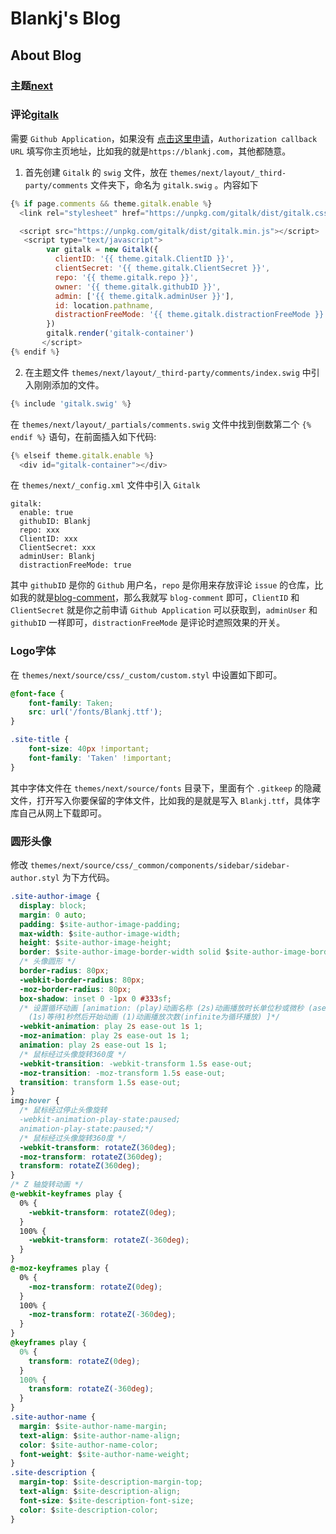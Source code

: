 # Blankj's Blog

## About Blog

### 主题[next](https://github.com/iissnan/hexo-theme-next)

### 评论[gitalk](https://github.com/gitalk/gitalk)

需要 `Github Application`，如果没有 [点击这里申请](https://github.com/settings/applications/new)，`Authorization callback URL` 填写你主页地址，比如我的就是`https://blankj.com`，其他都随意。

1. 首先创建 `Gitalk` 的 `swig` 文件，放在 `themes/next/layout/_third-party/comments` 文件夹下，命名为 `gitalk.swig` 。内容如下

```js
{% if page.comments && theme.gitalk.enable %}
  <link rel="stylesheet" href="https://unpkg.com/gitalk/dist/gitalk.css">

  <script src="https://unpkg.com/gitalk/dist/gitalk.min.js"></script>
   <script type="text/javascript">
		var gitalk = new Gitalk({
		  clientID: '{{ theme.gitalk.ClientID }}',
		  clientSecret: '{{ theme.gitalk.ClientSecret }}',
		  repo: '{{ theme.gitalk.repo }}',
		  owner: '{{ theme.gitalk.githubID }}',
		  admin: ['{{ theme.gitalk.adminUser }}'],
		  id: location.pathname,
		  distractionFreeMode: '{{ theme.gitalk.distractionFreeMode }}'
		})
		gitalk.render('gitalk-container')           
       </script>
{% endif %}
```

2. 在主题文件 `themes/next/layout/_third-party/comments/index.swig` 中引入刚刚添加的文件。

```js
{% include 'gitalk.swig' %}
```

在 `themes/next/layout/_partials/comments.swig` 文件中找到倒数第二个 `{% endif %}` 语句，在前面插入如下代码:

```js
{% elseif theme.gitalk.enable %}
  <div id="gitalk-container"></div>
```

在 `themes/next/_config.xml` 文件中引入 `Gitalk`

```
gitalk:
  enable: true
  githubID: Blankj
  repo: xxx
  ClientID: xxx
  ClientSecret: xxx
  adminUser: Blankj
  distractionFreeMode: true
```

其中 `githubID` 是你的 `Github` 用户名，`repo` 是你用来存放评论 `issue` 的仓库，比如我的就是[blog-comment](https://github.com/Blankj/blog-comment)，那么我就写 `blog-comment` 即可，`ClientID` 和 `ClientSecret` 就是你之前申请 `Github Application` 可以获取到，`adminUser` 和 `githubID` 一样即可，`distractionFreeMode` 是评论时遮照效果的开关。

### Logo字体

在 `themes/next/source/css/_custom/custom.styl` 中设置如下即可。

```css
@font-face {
    font-family: Taken;
    src: url('/fonts/Blankj.ttf');
}

.site-title {
    font-size: 40px !important;
	font-family: 'Taken' !important;
}
```

其中字体文件在 `themes/next/source/fonts` 目录下，里面有个 `.gitkeep` 的隐藏文件，打开写入你要保留的字体文件，比如我的是就是写入 `Blankj.ttf`，具体字库自己从网上下载即可。

### 圆形头像

修改 `themes/next/source/css/_common/components/sidebar/sidebar-author.styl` 为下方代码。

```css
.site-author-image {
  display: block;
  margin: 0 auto;
  padding: $site-author-image-padding;
  max-width: $site-author-image-width;
  height: $site-author-image-height;
  border: $site-author-image-border-width solid $site-author-image-border-color;
  /* 头像圆形 */
  border-radius: 80px;
  -webkit-border-radius: 80px;
  -moz-border-radius: 80px;
  box-shadow: inset 0 -1px 0 #333sf;
  /* 设置循环动画 [animation: (play)动画名称 (2s)动画播放时长单位秒或微秒 (ase-out)动画播放的速度曲线为以低速结束
    (1s)等待1秒然后开始动画 (1)动画播放次数(infinite为循环播放) ]*/
  -webkit-animation: play 2s ease-out 1s 1;
  -moz-animation: play 2s ease-out 1s 1;
  animation: play 2s ease-out 1s 1;
  /* 鼠标经过头像旋转360度 */
  -webkit-transition: -webkit-transform 1.5s ease-out;
  -moz-transition: -moz-transform 1.5s ease-out;
  transition: transform 1.5s ease-out;
}
img:hover {
  /* 鼠标经过停止头像旋转
  -webkit-animation-play-state:paused;
  animation-play-state:paused;*/
  /* 鼠标经过头像旋转360度 */
  -webkit-transform: rotateZ(360deg);
  -moz-transform: rotateZ(360deg);
  transform: rotateZ(360deg);
}
/* Z 轴旋转动画 */
@-webkit-keyframes play {
  0% {
    -webkit-transform: rotateZ(0deg);
  }
  100% {
    -webkit-transform: rotateZ(-360deg);
  }
}
@-moz-keyframes play {
  0% {
    -moz-transform: rotateZ(0deg);
  }
  100% {
    -moz-transform: rotateZ(-360deg);
  }
}
@keyframes play {
  0% {
    transform: rotateZ(0deg);
  }
  100% {
    transform: rotateZ(-360deg);
  }
}
.site-author-name {
  margin: $site-author-name-margin;
  text-align: $site-author-name-align;
  color: $site-author-name-color;
  font-weight: $site-author-name-weight;
}
.site-description {
  margin-top: $site-description-margin-top;
  text-align: $site-description-align;
  font-size: $site-description-font-size;
  color: $site-description-color;
}
```
